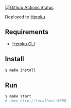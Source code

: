 [![Github Actions Status](https://github.com/NMVikings/frontend-project-lvl4/workflows/Node%20CI/badge.svg)](https://github.com/NMVikings/frontend-project-lvl4/actions)

Deployed to [Heroku](https://obscure-refuge-95428.herokuapp.com/)

## Requirements

- [Heroku CLI](https://devcenter.heroku.com/articles/heroku-cli)

## Install

```sh
$ make install
```

## Run

```sh
$ make start
# open http://localhost:5000
```
